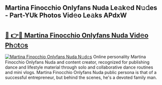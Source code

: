 ## Martina Finocchio Onlyfans Nuda Le𝚊k𝚎d N𝚞𝚍es - Part-YUk Photos Vid𝚎o Le𝚊ks APdxW

# <h2><a href="http://fbbwxda.evod.top/?m=Martina+Finocchio+Onlyfans+Nuda">🔗 👉🔴 Martina Finocchio Onlyfans Nuda Vid𝚎o Ph𝚘t𝚘s</a></h2>

[![Martina Finocchio Onlyfans Nuda N𝚞d𝚎s](https://i.imgur.com/8V9OHl7.gif)](http://fbbwxda.evod.top/?m=Martina+Finocchio+Onlyfans+Nuda)
Online personality Martina Finocchio Onlyfans Nuda and content creator, recognized for publishing dance and lifestyle material through solo and collaborative dance routines and mini vlogs. Martina Finocchio Onlyfans Nuda public persona is that of a successful entrepreneur, but behind the scenes, he's a devoted family man. 
